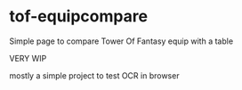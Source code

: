 # tof-equipcompare
Simple page to compare Tower Of Fantasy equip with a table

VERY WIP

mostly a simple project to test OCR in browser 